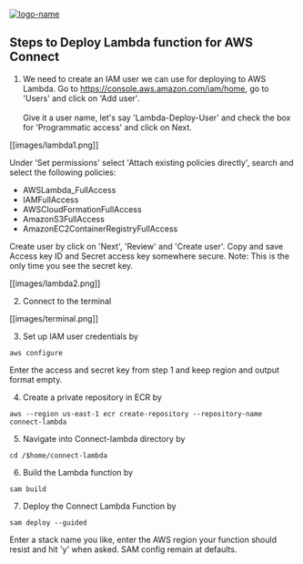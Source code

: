 [![logo-name](https://www.private.id/static_home/images/Private-Identity-Logo-1.png)](https://www.private.id/)

## Steps to Deploy Lambda function for AWS Connect ##

1. We need to create an IAM user we can use for deploying to AWS Lambda. Go to https://console.aws.amazon.com/iam/home, go to 'Users' and click on 'Add user'.<br /><br />
Give it a user name, let's say 'Lambda-Deploy-User' and check the box for 'Programmatic access' and click on Next.

[[images/lambda1.png]]

Under 'Set permissions' select 'Attach existing policies directly', search and select the following policies:
  * AWSLambda_FullAccess
  * IAMFullAccess
  * AWSCloudFormationFullAccess
  * AmazonS3FullAccess
  * AmazonEC2ContainerRegistryFullAccess

Create user by click on 'Next', 'Review' and 'Create user'.
Copy and save Access key ID and Secret access key somewhere secure. Note: This is the only time you see the secret key.

[[images/lambda2.png]]

2.  Connect to the terminal

[[images/terminal.png]]

3.  Set up IAM user credentials by
  
`aws configure`

Enter the access and secret key from step 1 and keep region and output format empty.

4. Create a private repository in ECR by

`aws --region us-east-1 ecr create-repository --repository-name connect-lambda `

5.  Navigate into Connect-lambda directory by

`cd /$home/connect-lambda`

6. Build the Lambda function by

`sam build`

7. Deploy the Connect Lambda Function by

`sam deploy --guided`

Enter a stack name you like, enter the AWS region your function should resist and hit 'y' when asked. SAM config remain at defaults.
